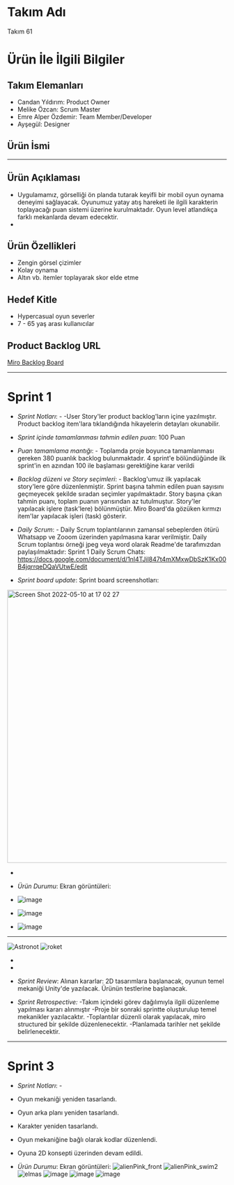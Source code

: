 # Takım Adı


Takım 61

# Ürün İle İlgili Bilgiler

## Takım Elemanları

- Candan Yıldırım: Product Owner
- Melike Özcan: Scrum Master
- Emre Alper Özdemir: Team Member/Developer
- Ayşegül: Designer

## Ürün İsmi

----

## Ürün Açıklaması

- Uygulamamız, görselliği ön planda tutarak keyifli bir mobil oyun oynama deneyimi sağlayacak. Oyunumuz yatay atış hareketi ile ilgili karakterin toplayacağı puan sistemi üzerine kurulmaktadır. Oyun level atlandıkça farklı mekanlarda devam edecektir. 
- 
## Ürün Özellikleri

- Zengin görsel çizimler
- Kolay oynama
- Altın vb. itemler toplayarak skor elde etme 

## Hedef Kitle

- Hypercasual oyun severler
- 7 - 65 yaş arası kullanıcılar

## Product Backlog URL

[Miro Backlog Board](https://miro.com/app/board/uXjVO28lnN4=/)

---

# Sprint 1

- *Sprint Notları*: -
-User Story'ler product backlog'ların içine yazılmıştır. Product backlog item'lara tıklandığında hikayelerin detayları okunabilir.
- *Sprint içinde tamamlanması tahmin edilen puan*: 100 Puan

- *Puan tamamlama mantığı*: -
Toplamda proje boyunca tamamlanması gereken 380 puanlık backlog bulunmaktadır. 4 sprint'e bölündüğünde ilk sprint'in en azından 100 ile başlaması gerektiğine karar verildi
- *Backlog düzeni ve Story seçimleri*: - 
Backlog'umuz ilk yapılacak story'lere göre düzenlenmiştir. Sprint başına tahmin edilen puan sayısını geçmeyecek şekilde sıradan seçimler yapılmaktadır. Story başına çıkan tahmin puanı, toplam puanın yarısından az tutulmuştur.
Story'ler yapılacak işlere (task'lere) bölünmüştür. Miro Board'da gözüken kırmızı item'lar yapılacak işleri (task) gösterir.
- *Daily Scrum*: -
Daily Scrum toplantılarının zamansal sebeplerden ötürü Whatsapp ve Zooom üzerinden yapılmasına karar verilmiştir. Daily Scrum toplantısı örneği jpeg veya word olarak Readme'de tarafımızdan paylaşılmaktadır:
Sprint 1 Daily Scrum Chats: 
https://docs.google.com/document/d/1nl4TJil847t4mXMxwDbSzK1Kx00B4jqrrqeDQaVUtwE/edit

- *Sprint board update*: Sprint board screenshotları: 
<img width="627" alt="Screen Shot 2022-05-10 at 17 02 27" src="https://user-images.githubusercontent.com/104389972/167651625-17610d44-7da1-40ab-89dc-5d50aaad02eb.png">


-
- *Ürün Durumu*: Ekran görüntüleri:


- ![image](https://user-images.githubusercontent.com/74676102/167702643-a0af0cea-db1d-47eb-bdc9-9ea0f63d4f68.png)
- ![image](https://user-images.githubusercontent.com/74676102/167702719-b8181366-328d-4901-9933-75470e903cea.png)
- ![image](https://user-images.githubusercontent.com/74676102/167703484-cdc18b57-764a-4e91-8ad3-9bde2710e331.png)

-----


![Astronot](https://user-images.githubusercontent.com/74676102/169715069-6edb4f5b-de25-45bc-bf93-9781755ee89a.png)
![roket](https://user-images.githubusercontent.com/74676102/169715077-c47a1fcb-46a9-413d-95cb-32cbc28dbc04.png)




-

 -

- *Sprint Review*: 
Alınan kararlar: 2D tasarımlara başlanacak, oyunun temel mekaniği Unity'de yazılacak. Ürünün testlerine başlanacak.
- *Sprint Retrospective:*
-Takım içindeki görev dağılımıyla ilgili düzenleme yapılması kararı alınmıştır
-Proje bir sonraki sprintte oluşturulup temel mekanikler yazılacaktır.
-Toplantılar düzenli olarak yapılacak, miro structured bir şekilde düzenlenecektir.
-Planlamada tarihler net şekilde belirlenecektir.


------
# Sprint 3

- *Sprint Notları*: -
- Oyun mekaniği yeniden tasarlandı.
- Oyun arka planı yeniden tasarlandı.
- Karakter yeniden tasarlandı. 
- Oyun mekaniğine bağlı olarak kodlar düzenlendi. 
- Oyuna 2D konsepti üzerinden devam edildi. 

- *Ürün Durumu*: Ekran görüntüleri:
![alienPink_front](https://user-images.githubusercontent.com/74676102/172212119-193a4ab4-8015-4de2-bfa4-cbc2163e86d3.png)
![alienPink_swim2](https://user-images.githubusercontent.com/74676102/172212166-4e7a64e3-ea66-45a3-b629-55d318bd300e.png)
![elmas](https://user-images.githubusercontent.com/74676102/172212205-df25d2cb-79e5-46f2-b524-8aefe55199c7.png)
![image](https://user-images.githubusercontent.com/74676102/172212262-2dfedaac-a61e-469d-ae32-70e3b465ed20.png)
![image](https://user-images.githubusercontent.com/74676102/172212419-252b1254-1310-4d05-be93-cd8b2a562297.png)
![image](https://user-images.githubusercontent.com/74676102/172212746-6fecb944-5826-4364-bd43-6ee22367a221.png)





